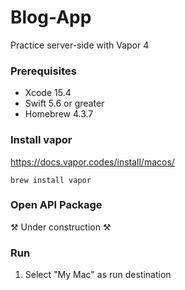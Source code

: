 # Blog-App

Practice server-side with Vapor 4

### Prerequisites
- Xcode 15.4
- Swift 5.6 or greater
- Homebrew 4.3.7

### Install vapor
https://docs.vapor.codes/install/macos/

```
brew install vapor
```

### Open API Package
⚒️ Under construction ⚒️

### Run
1. Select "My Mac" as run destination
